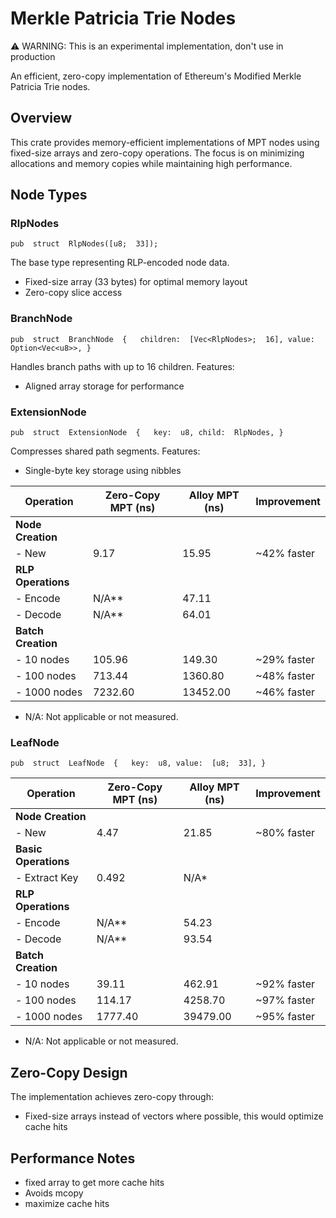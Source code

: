 # Merkle Patricia Trie Nodes

⚠️ WARNING: This is an experimental implementation, don't use in production

An efficient, zero-copy implementation of Ethereum's Modified Merkle Patricia Trie nodes.

## Overview

This crate provides memory-efficient implementations of MPT nodes using fixed-size arrays and zero-copy operations. The focus is on minimizing allocations and memory copies while maintaining high performance.

## Node Types

### RlpNodes


`pub  struct  RlpNodes([u8;  33]);`

The base type representing RLP-encoded node data.

-   Fixed-size array (33 bytes) for optimal memory layout
-   Zero-copy slice access 

### BranchNode



`pub  struct  BranchNode  {   children:  [Vec<RlpNodes>;  16], value:  Option<Vec<u8>>, }`

Handles branch paths with up to 16 children. Features:

-   Aligned array storage for performance


### ExtensionNode
`pub  struct  ExtensionNode  {   key:  u8, child:  RlpNodes, }`

Compresses shared path segments. Features:

-   Single-byte key storage using nibbles

| **Operation**                  | **Zero-Copy MPT (ns)** | **Alloy MPT (ns)** | **Improvement**       |
|--------------------------------|------------------------|--------------------|-----------------------|
| **Node Creation**              |                        |                    |                       |
| - New                          | 9.17                   | 15.95              | ~42% faster           |
| **RLP Operations**             |                        |                    |                       |
| - Encode                       | N/A**                  | 47.11              |                       |
| - Decode                       | N/A**                  | 64.01              |                       |
| **Batch Creation**             |                        |                    |                       |
| - 10 nodes                     | 105.96                 | 149.30             | ~29% faster           |
| - 100 nodes                    | 713.44                 | 1360.80            | ~48% faster           |
| - 1000 nodes                   | 7232.60                | 13452.00           | ~46% faster           |

* N/A: Not applicable or not measured.


### LeafNode
`pub  struct  LeafNode  {   key:  u8, value:  [u8;  33], }`

| **Operation**       | **Zero-Copy MPT (ns)** | **Alloy MPT (ns)** | **Improvement**       |
|----------------------|------------------------|--------------------|-----------------------|
| **Node Creation**    |                        |                    |                       |
| - New                | 4.47                   | 21.85              | ~80% faster           |
| **Basic Operations** |                        |                    |                       |
| - Extract Key        | 0.492                  | N/A*               |                       |
| **RLP Operations**   |                        |                    |                       |
| - Encode             | N/A**                  | 54.23              |                       |
| - Decode             | N/A**                  | 93.54              |                       |
| **Batch Creation**   |                        |                    |                       |
| - 10 nodes           | 39.11                  | 462.91             | ~92% faster           |
| - 100 nodes          | 114.17                 | 4258.70            | ~97% faster           |
| - 1000 nodes         | 1777.40                | 39479.00           | ~95% faster           |

* N/A: Not applicable or not measured.


## Zero-Copy Design

The implementation achieves zero-copy through:

-   Fixed-size arrays instead of vectors where possible, this would optimize cache hits

## Performance Notes

-   fixed array to get more cache hits
-   Avoids mcopy
-   maximize cache hits

